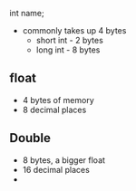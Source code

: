 int name;
- commonly takes up 4 bytes
	- short int - 2 bytes
	- long int - 8 bytes
## float
- 4 bytes of memory
- 8 decimal places
## Double
- 8 bytes, a bigger float
- 16 decimal places
- 